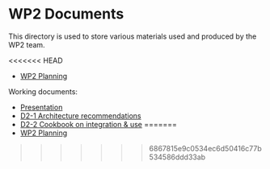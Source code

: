 # WP2 Documents

This directory is used to store various materials used and produced by the WP2 team.

<<<<<<< HEAD
  * [WP2 Planning](w2-planning.md)

Working documents:

  * [Presentation](https://docs.google.com/presentation/d/1xKMP_4I1v0JsSmlbNp-XXGfCms4An2cU8KEwzGDX0rs/edit#slide=id.p)
  * [D2-1 Architecture recommendations](https://docs.google.com/document/d/1V154mfO4pkOXuNOljZeN2V80DoxmtZnTvA-Q3UO2Y6o/edit#)
  * [D2-2 Cookbook on integration & use](https://docs.google.com/document/d/1lrE_yS7X5XhKTALaAK6uun17dWH6wO5x6iNz689tnpM/edit) 
=======
  * [WP2 Planning](wp2-planning.md)
>>>>>>> 6867815e9c0534ec6d50416c77b534586ddd33ab
